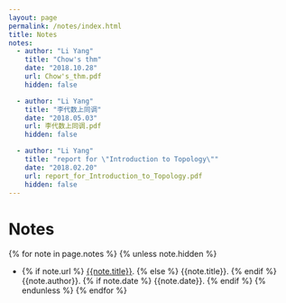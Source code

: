 ```yaml
---
layout: page
permalink: /notes/index.html
title: Notes
notes:
  - author: "Li Yang"
    title: "Chow's thm"
    date: "2018.10.28"
    url: Chow's_thm.pdf
    hidden: false

  - author: "Li Yang"
    title: "李代数上同调"
    date: "2018.05.03"
    url: 李代数上同调.pdf
    hidden: false

  - author: "Li Yang"
    title: "report for \"Introduction to Topology\""
    date: "2018.02.20"
    url: report_for_Introduction_to_Topology.pdf
    hidden: false
---
```


# Notes

{% for note in page.notes %}
{% unless note.hidden %}
  - {% if note.url %} [{{note.title}}]({{note.url}}).
    {% else %} {{note.title}}.
    {% endif %}
    {{note.author}}.
    {% if note.date %}
    {{note.date}}.
    {% endif %}
{% endunless %}
{% endfor %}




